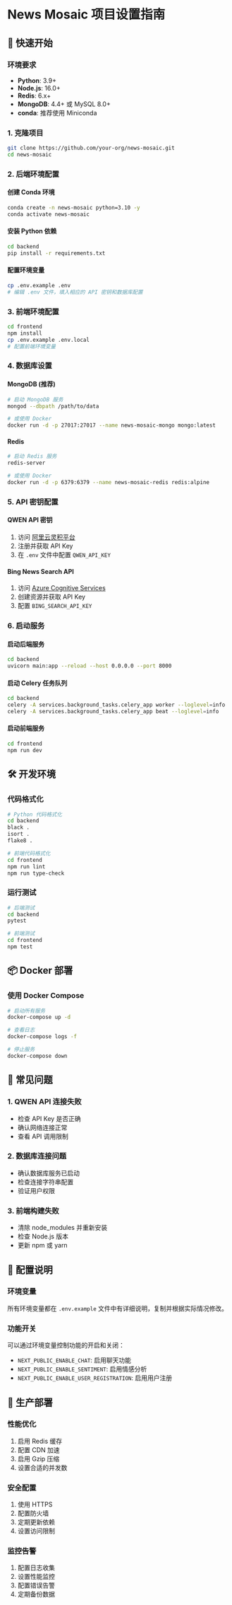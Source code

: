 # News Mosaic 项目设置指南

## 🚀 快速开始

### 环境要求

- **Python**: 3.9+
- **Node.js**: 16.0+
- **Redis**: 6.x+
- **MongoDB**: 4.4+ 或 MySQL 8.0+
- **conda**: 推荐使用 Miniconda

### 1. 克隆项目

```bash
git clone https://github.com/your-org/news-mosaic.git
cd news-mosaic
```

### 2. 后端环境配置

#### 创建 Conda 环境
```bash
conda create -n news-mosaic python=3.10 -y
conda activate news-mosaic
```

#### 安装 Python 依赖
```bash
cd backend
pip install -r requirements.txt
```

#### 配置环境变量
```bash
cp .env.example .env
# 编辑 .env 文件，填入相应的 API 密钥和数据库配置
```

### 3. 前端环境配置

```bash
cd frontend
npm install
cp .env.example .env.local
# 配置前端环境变量
```

### 4. 数据库设置

#### MongoDB (推荐)
```bash
# 启动 MongoDB 服务
mongod --dbpath /path/to/data

# 或使用 Docker
docker run -d -p 27017:27017 --name news-mosaic-mongo mongo:latest
```

#### Redis
```bash
# 启动 Redis 服务
redis-server

# 或使用 Docker
docker run -d -p 6379:6379 --name news-mosaic-redis redis:alpine
```

### 5. API 密钥配置

#### QWEN API 密钥
1. 访问 [阿里云灵积平台](https://dashscope.aliyun.com/)
2. 注册并获取 API Key
3. 在 `.env` 文件中配置 `QWEN_API_KEY`

#### Bing News Search API
1. 访问 [Azure Cognitive Services](https://azure.microsoft.com/en-us/services/cognitive-services/bing-news-search-api/)
2. 创建资源并获取 API Key
3. 配置 `BING_SEARCH_API_KEY`

### 6. 启动服务

#### 启动后端服务
```bash
cd backend
uvicorn main:app --reload --host 0.0.0.0 --port 8000
```

#### 启动 Celery 任务队列
```bash
cd backend
celery -A services.background_tasks.celery_app worker --loglevel=info
celery -A services.background_tasks.celery_app beat --loglevel=info
```

#### 启动前端服务
```bash
cd frontend
npm run dev
```

## 🛠️ 开发环境

### 代码格式化
```bash
# Python 代码格式化
cd backend
black .
isort .
flake8 .

# 前端代码格式化
cd frontend
npm run lint
npm run type-check
```

### 运行测试
```bash
# 后端测试
cd backend
pytest

# 前端测试
cd frontend
npm test
```

## 📦 Docker 部署

### 使用 Docker Compose
```bash
# 启动所有服务
docker-compose up -d

# 查看日志
docker-compose logs -f

# 停止服务
docker-compose down
```

## 🔧 常见问题

### 1. QWEN API 连接失败
- 检查 API Key 是否正确
- 确认网络连接正常
- 查看 API 调用限制

### 2. 数据库连接问题
- 确认数据库服务已启动
- 检查连接字符串配置
- 验证用户权限

### 3. 前端构建失败
- 清除 node_modules 并重新安装
- 检查 Node.js 版本
- 更新 npm 或 yarn

## 📝 配置说明

### 环境变量
所有环境变量都在 `.env.example` 文件中有详细说明，复制并根据实际情况修改。

### 功能开关
可以通过环境变量控制功能的开启和关闭：
- `NEXT_PUBLIC_ENABLE_CHAT`: 启用聊天功能
- `NEXT_PUBLIC_ENABLE_SENTIMENT`: 启用情感分析
- `NEXT_PUBLIC_ENABLE_USER_REGISTRATION`: 启用用户注册

## 🚀 生产部署

### 性能优化
1. 启用 Redis 缓存
2. 配置 CDN 加速
3. 启用 Gzip 压缩
4. 设置合适的并发数

### 安全配置
1. 使用 HTTPS
2. 配置防火墙
3. 定期更新依赖
4. 设置访问限制

### 监控告警
1. 配置日志收集
2. 设置性能监控
3. 配置错误告警
4. 定期备份数据 